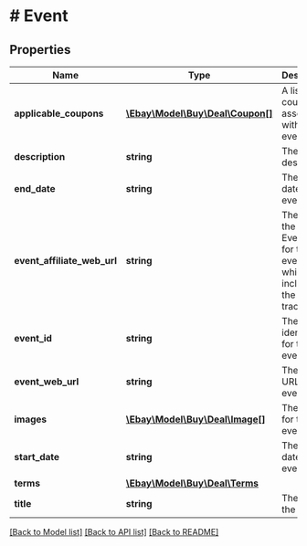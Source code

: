 # # Event

## Properties

Name | Type | Description | Notes
------------ | ------------- | ------------- | -------------
**applicable_coupons** | [**\Ebay\Model\Buy\Deal\Coupon[]**](Coupon.md) | A list of coupons associated with the event. | [optional]
**description** | **string** | The event description. | [optional]
**end_date** | **string** | The end date for the event. | [optional]
**event_affiliate_web_url** | **string** | The URL of the View Event page for the event, which includes the affiliate tracking ID. | [optional]
**event_id** | **string** | The unique identifier for the event. | [optional]
**event_web_url** | **string** | The web URL for the event. | [optional]
**images** | [**\Ebay\Model\Buy\Deal\Image[]**](Image.md) | The images for the event. | [optional]
**start_date** | **string** | The start date for the event. | [optional]
**terms** | [**\Ebay\Model\Buy\Deal\Terms**](Terms.md) |  | [optional]
**title** | **string** | The title of the event. | [optional]

[[Back to Model list]](../../README.md#models) [[Back to API list]](../../README.md#endpoints) [[Back to README]](../../README.md)
